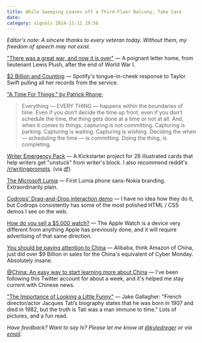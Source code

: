 ```yaml
---
title: While Sweeping Leaves off a Third-Floor Balcony, Take Care
date:
category: signals 2014-11-11 19:58
---
```


_Editor's note: A sincere thanks to every veteran today. Without them, my freedom of speech may not exist._

["There was a great war, and now it is over"](http://www.lettersofnote.com/2014/11/there-was-war-great-war-and-now-it-is.html) &mdash; A poignant letter home, from lieutenant Lewis Plush, after the end of World War I. 

[$2 Billion and Counting](http://www.spotifyartists.com/2-billion-and-counting/) &mdash; Spotify's tongue-in-cheek response to Taylor Swift pulling all her records from the service.  

["A Time For Things," by Patrick Rhone:](http://patrickrhone.com/2014/11/11/a-time-for-things/)

> Everything — EVERY THING — happens within the boundaries of time. Even if you don’t decide the time up front, even if you don’t schedule the time, the thing gets done at a time or not at all. And, when it comes to things, capturing is not committing. Capturing is parking. Capturing is waiting. Capturing is wishing. Deciding the when — scheduling the time — is committing. Doing the thing, is completing.

[Writer Emergency Pack](https://www.kickstarter.com/projects/913409803/writer-emergency-pack-helping-writers-get-unstuck) &mdash; A Kickstarter project for 26 illustrated cards that help writers get "unstuck" from writer's block. I also recommend reddit's [/r/writingprompts](https://www.reddit.com/r/WritingPrompts/). (via [df](http://daringfireball.net/linked/2014/11/11/writer-emergency-pack))

[The Microsoft Lumia](http://www.theverge.com/2014/10/24/7056495/microsoft-lumia-replaces-nokia-lumia-official) &mdash; First Lumia phone sans-Nokia branding. Extraordinarily plain. 

[Codrops' Drag-and-Drop interaction demo](http://tympanus.net/codrops/2014/11/11/drag-and-drop-interaction-ideas/) &mdash; I have no idea how they do it, but Codrops consistently has some of the most polished HTML / CSS demos I see on the web. 

[How do you sell a $5,000 watch?](http://www.campaignlive.com/article/apple-watch-its-time-new-ad-designs/1321477) &mdash; The Apple Watch is a device very different from anything Apple has previously done, and it will require advertising of that same direction.  

[You should be paying attention to China](http://recode.net/2014/11/11/alibaba-just-sold-more-than-9-billion-in-goods-in-one-day/) &mdash; Alibaba, think Amazon of China, just did over $9 Billion in sales for the China's equivalent of Cyber Monday. Absolutely insane. 

[@China: An easy way to start learning more about China](https://twitter.com/china) &mdash; I've been following this Twitter account for about a week, and it's helped me stay current with Chinese news. 

["The Importance of Looking a Little Funny"](http://www.acontinuouslean.com/2014/11/11/importance-funny/) &mdash; Jake Gallagher: "French director/actor Jacques Tati’s biography states that he was born in 1907 and died in 1982, but the truth is Tati was a man immune to time." Lots of pictures, and a fun read. 

_Have feedback? Want to say hi? Please let me know at [@kyledreger](http://twitter.com/kyledreger) or via [email](/about)._

